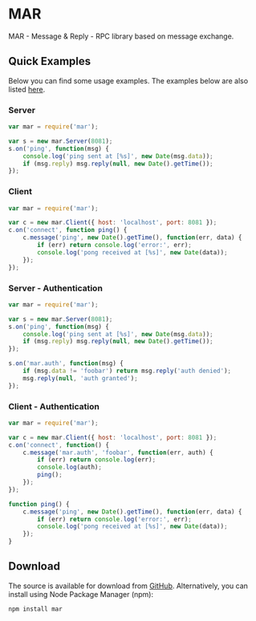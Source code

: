 
# MAR

MAR - Message & Reply - RPC library based on message exchange.

## Quick Examples

Below you can find some usage examples. The examples below are also listed [here](http://github.com/esnunes/mar/tree/master/examples).

### Server
```js
var mar = require('mar');

var s = new mar.Server(8081);
s.on('ping', function(msg) {
    console.log('ping sent at [%s]', new Date(msg.data));
    if (msg.reply) msg.reply(null, new Date().getTime());
});
```

### Client
```js
var mar = require('mar');

var c = new mar.Client({ host: 'localhost', port: 8081 });
c.on('connect', function ping() {
    c.message('ping', new Date().getTime(), function(err, data) {
        if (err) return console.log('error:', err);
        console.log('pong received at [%s]', new Date(data));
    });
});
```

### Server - Authentication
```js
var mar = require('mar');

var s = new mar.Server(8081);
s.on('ping', function(msg) {
    console.log('ping sent at [%s]', new Date(msg.data));
    if (msg.reply) msg.reply(null, new Date().getTime());
});

s.on('mar.auth', function(msg) {
    if (msg.data != 'foobar') return msg.reply('auth denied');
    msg.reply(null, 'auth granted');
});
```

### Client - Authentication
```js
var mar = require('mar');

var c = new mar.Client({ host: 'localhost', port: 8081 });
c.on('connect', function() {
    c.message('mar.auth', 'foobar', function(err, auth) {
        if (err) return console.log(err);
        console.log(auth);
        ping();
    });
});

function ping() {
    c.message('ping', new Date().getTime(), function(err, data) {
        if (err) return console.log('error:', err);
        console.log('pong received at [%s]', new Date(data));
    });
}
```

## Download

The source is available for download from
[GitHub](http://github.com/esnunes/mar).
Alternatively, you can install using Node Package Manager (npm):

    npm install mar
